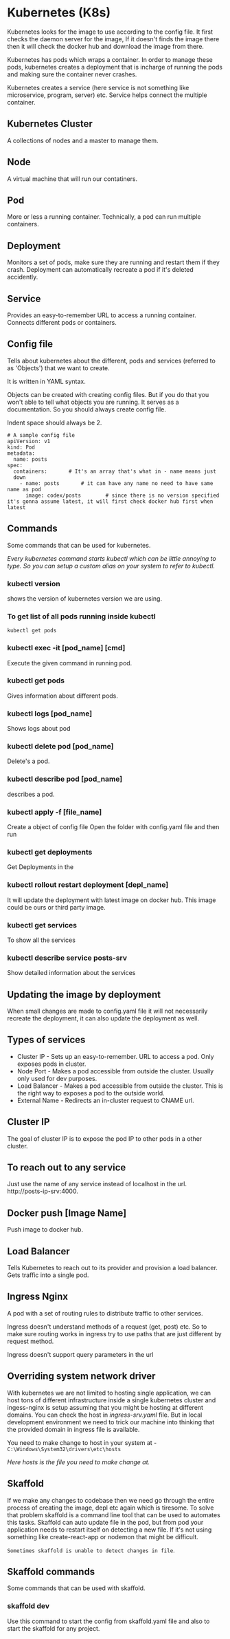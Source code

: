 # Kubernetes (K8s)
Kubernetes looks for the image to use according to the config file. It first checks the daemon server for the image, 
If it doesn't finds the image there then it will check the docker hub and download the image from there.

Kubernetes has pods which wraps a container. 
In order to manage these pods, kubernetes creates a deployment that is incharge of running the pods and making sure the container never crashes.

Kubernetes creates a service (here service is not something like microservice, program, server) etc. Service helps connect the multiple
container.

## Kubernetes Cluster
A collections of nodes and a master to manage them.

## Node
A virtual machine that will run our contatiners.

## Pod
More or less a running container. Technically, a pod can run multiple
containers.

## Deployment
Monitors a set of pods, make sure they are running and restart them if they crash. 
Deployment can automatically recreate a pod if it's deleted accidently.

## Service
Provides an easy-to-remember URL to access a running container. Connects different pods or containers.

## Config file
Tells about kubernetes about the different, pods and services (referred to as 'Objects') that we want to create.

It is written in YAML syntax.

Objects can be created with creating config files. But if you do that you won't able to tell what objects you are running. 
It serves as a documentation. So you should always create config file.

Indent space should always be 2.
```
# A sample config file
apiVersion: v1
kind: Pod
metadata:
  name: posts
spec:
  containers:       # It's an array that's what in - name means just
  down
    - name: posts       # it can have any name no need to have same name as pod
      image: codex/posts        # since there is no version specified it's gonna assume latest, it will first check docker hub first when latest
```

## Commands
Some commands that can be used for kubernetes.

*Every kubernetes command starts kubectl which can be little annoying to type. So you can setup a custom alias on your system to refer to kubectl.*

### kubectl version
shows the version of kubernetes version we are using.

### To get list of all pods running inside kubectl
```kubectl get pods```

### kubectl exec -it [pod_name] [cmd]
Execute the given command in running pod.

### kubectl get pods
Gives information about different pods.

### kubectl logs [pod_name]
Shows logs about pod

### kubectl delete pod [pod_name]
Delete's a pod.

### kubectl describe pod [pod_name]
describes a pod.

### kubectl apply -f [file_name]
Create a object of config file
Open the folder with config.yaml file and then run

### kubectl get deployments
Get Deployments in the 

### kubectl rollout restart deployment [depl_name]
It will update the deployment with latest image on docker hub. This image could be ours or third party image.

### kubectl get services
To show all the services

### kubectl describe service posts-srv
Show detailed information about the services

## Updating the image by deployment
When small changes are made to config.yaml file it will not necessarily
recreate the deployment, it can also update the deployment as well.

## Types of services
- Cluster IP - Sets up an easy-to-remember. URL to access a pod. Only exposes pods in cluster.
- Node Port - Makes a pod accessible from outside the cluster. Usually only used for dev purposes.
- Load Balancer - Makes a pod accessible from outside the cluster. This is the right way to exposes a pod to the outside world.
- External Name - Redirects an in-cluster request to CNAME url.

## Cluster IP
The goal of cluster IP is to expose the pod IP to other pods in a other cluster.

## To reach out to any service
Just use the name of any service instead of localhost in the url.
http://posts-ip-srv:4000.

## Docker push [Image Name]
Push image to docker hub.

## Load Balancer
Tells Kubernetes to reach out to its provider and provision a load balancer. Gets traffic into a single pod.

## Ingress Nginx
A pod with a set of routing rules to distribute traffic to other services.

Ingress doesn't understand methods of a request (get, post) etc.
So to make sure routing works in ingress try to use paths that are just different by request method.

Ingress doesn't support query parameters in the url

## Overriding system network driver
With kubernetes we are not limited to hosting single application, we can host tons of different infrastructure inside a single kubernetes cluster
and ingess-nginx is setup assuming that you might be hosting at different domains.
You can check the host in *ingress-srv.yaml* file.
But in local development environment we need to trick our machine into thinking that the provided domain in ingress file is available.

You need to make change to host in your system at -
```C:\Windows\System32\drivers\etc\hosts```

*Here hosts is the file you need to make change at.*

## Skaffold
If we make any changes to codebase then we need go through the entire process of creating the image, depl etc again which is tiresome. 
To solve that problem skaffold is a command line tool that can be used to automates this tasks.
Skaffold can auto update file in the pod, but from pod your application needs to 
restart itself on detecting a new file. If it's not using something like
create-react-app or nodemon that might be difficult.

`Sometimes skaffold is unable to detect changes in file`.

## Skaffold commands
Some commands that can be used with skaffold.

### skaffold dev
Use this command to start the config from skaffold.yaml file and also to start the skaffold for any project.